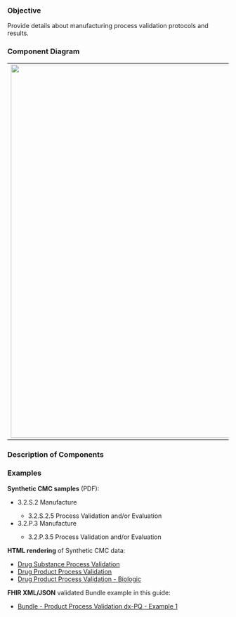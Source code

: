 ### Objective
Provide details about manufacturing process validation protocols and results.

### Component Diagram
<table>
<tr><td><img src="process_validation_FHIR_resources [2023-07-28 Rik].png" width="850"/></td></tr>
</table>

### Description of Components

### Examples
<html>
<body>
<p><b>Synthetic CMC samples</b> (PDF):</p>
<ul>
<li>3.2.S.2 Manufacture </li>
<ul><li>3.2.S.2.5 Process Validation and/or Evaluation</li></ul>
<li>3.2.P.3 Manufacture</li>
<ul><li>3.2.P.3.5 Process Validation and/or Evaluation</li></ul>
</ul>
<p><b>HTML rendering</b> of Synthetic CMC data:</p>
<ul><li><a href="process_valid_rend_s.html">Drug Substance Process Validation</a> </li>
<li><a href="process_valid_rend_p.html">Drug Product Process Validation</a> </li>
<li><a href="process_valid_rend_pb.html">Drug Product Process Validation - Biologic</a></li></ul>

<p><b>FHIR XML/JSON</b> validated Bundle example in this guide:</p>
<ul><li><a href="https://build.fhir.org/ig/HL7/uv-dx-pq/branches/master/Bundle-bundle-product-process-validation-dxpq-ex1.html">Bundle - Product Process Validation dx-PQ - Example 1</a></li></ul>
</body>
</html>